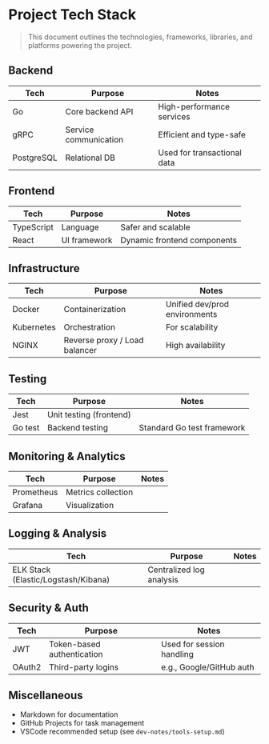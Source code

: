 <!--
START OF: stack.md
Purpose: Outlines the technology stack that will be used when building the project.
Update Frequency: Whenever a new technology is integrated into the project.
Location: docs/stack.md
-->

# Project Tech Stack

> This document outlines the technologies, frameworks, libraries, and platforms powering the project.

## Backend

| Tech       | Purpose               | Notes                       |
|------------|-----------------------|-----------------------------|
| Go         | Core backend API      | High-performance services   |
| gRPC       | Service communication | Efficient and type-safe     |
| PostgreSQL | Relational DB         | Used for transactional data |

## Frontend

| Tech       | Purpose      | Notes                       |
|------------|--------------|-----------------------------|
| TypeScript | Language     | Safer and scalable          |
| React      | UI framework | Dynamic frontend components |

## Infrastructure

| Tech       | Purpose                       | Notes                         |
|------------|-------------------------------|-------------------------------|
| Docker     | Containerization              | Unified dev/prod environments |
| Kubernetes | Orchestration                 | For scalability               |
| NGINX      | Reverse proxy / Load balancer | High availability             |

## Testing

| Tech    | Purpose                 | Notes                      |
|---------|-------------------------|----------------------------|
| Jest    | Unit testing (frontend) |                            |
| Go test | Backend testing         | Standard Go test framework |

## Monitoring & Analytics

| Tech       | Purpose            | Notes |
|------------|--------------------|-------|
| Prometheus | Metrics collection |       |
| Grafana    | Visualization      |       |

## Logging & Analysis

| Tech                                | Purpose                  | Notes |
|-------------------------------------|--------------------------|-------|
| ELK Stack (Elastic/Logstash/Kibana) | Centralized log analysis |       |


## Security & Auth

| Tech   | Purpose                    | Notes                     |
|--------|----------------------------|---------------------------|
| JWT    | Token-based authentication | Used for session handling |
| OAuth2 | Third-party logins         | e.g., Google/GitHub auth  |

## Miscellaneous

- Markdown for documentation
- GitHub Projects for task management
- VSCode recommended setup (see `dev-notes/tools-setup.md`)

<!-- END OF stack.md -->
